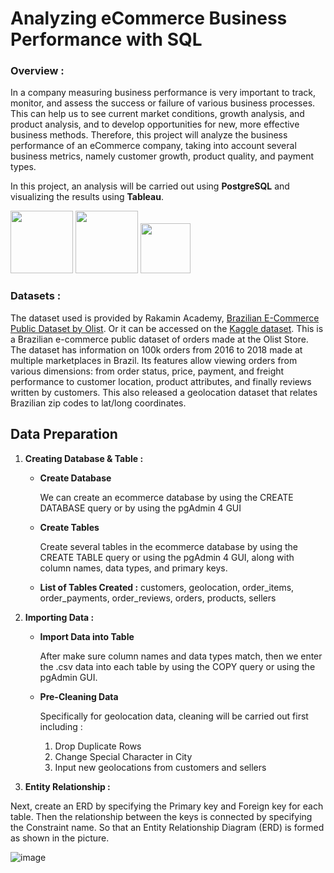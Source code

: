 # Analyzing eCommerce Business Performance with SQL

### **Overview :**
In a company measuring business performance is very important to track, monitor, and assess the success or failure of various business processes. This can help us to see current market conditions, growth analysis, and product analysis, and to develop opportunities for new, more effective business methods. Therefore, this project will analyze the business performance of an eCommerce company, taking into account several business metrics, namely customer growth, product quality, and payment types.

In this project, an analysis will be carried out using **PostgreSQL** and visualizing the results using **Tableau**.

<img src="https://github.com/nurimammasri/Analyzing-eCommerce-Business-Performance-with-SQL/assets/54845293/90f010bd-167d-40fc-91f6-f9a0cff1b496" height="100"/>

<img src="https://github.com/nurimammasri/Analyzing-eCommerce-Business-Performance-with-SQL/assets/54845293/3e2d350b-8dac-4411-a295-33b351f9efd2" height="100"/>

<img src="https://github.com/nurimammasri/Analyzing-eCommerce-Business-Performance-with-SQL/assets/54845293/7ae0bef7-fb24-45cc-97d9-6c67c18c070a" height="80"/>

### **Datasets :**
The dataset used is provided by Rakamin Academy, [Brazilian E-Commerce Public Dataset by Olist](https://github.com/nurimammasri/Analyzing-eCommerce-Business-Performance-with-SQL/tree/main/Dataset). Or it can be accessed on the [Kaggle dataset](https://www.kaggle.com/datasets/olistbr/brazilian-ecommerce). This is a Brazilian e-commerce public dataset of orders made at the Olist Store. The dataset has information on 100k orders from 2016 to 2018 made at multiple marketplaces in Brazil. Its features allow viewing orders from various dimensions: from order status, price, payment, and freight performance to customer location, product attributes, and finally reviews written by customers. This also released a geolocation dataset that relates Brazilian zip codes to lat/long coordinates.

## Data Preparation

1. **Creating Database & Table :**

   * **Create Database**
  
     We can create an ecommerce database by using the CREATE DATABASE query or by using the pgAdmin 4 GUI

   * **Create Tables**
     
     Create several tables in the ecommerce database by using the CREATE TABLE query or using the pgAdmin 4 GUI, along with column names, data types, and primary keys.

   * **List of Tables Created :**
     customers, geolocation, order_items, order_payments, order_reviews, orders, products, sellers

2. **Importing Data :**

   * **Import Data into Table**
     
     After make sure column names and data types match, then we enter the .csv data into each table by using the COPY query or using the pgAdmin GUI.

   * **Pre-Cleaning Data**
   
     Specifically for geolocation data, cleaning will be carried out first including :
     1. Drop Duplicate Rows
     2. Change Special Character in City
     3. Input new geolocations from customers and sellers

3. **Entity Relationship :**

Next, create an ERD by specifying the Primary key and Foreign key for each table. Then the relationship between the keys is connected by specifying the Constraint name. So that an Entity Relationship Diagram (ERD) is formed as shown in the picture.

![image](https://github.com/nurimammasri/Analyzing-eCommerce-Business-Performance-with-SQL/assets/54845293/c2a20db9-17ab-4c7c-8367-8a270f99ff3b)

















 
